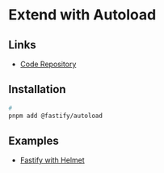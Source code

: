 # Extend with Autoload

## Links

- [Code Repository](https://github.com/fastify/fastify-autoload)

## Installation

```sh
#
pnpm add @fastify/autoload
```

## Examples

- [Fastify with Helmet](https://github.com/brunowego/fastify-journey/tree/with-autoload)
